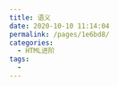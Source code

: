 ```yaml
---
title: 语义
date: 2020-10-10 11:14:04
permalink: /pages/1e6bd8/
categories:
  - HTML进阶
tags:
  - 
---
```

